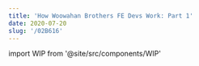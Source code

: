 ```yaml
---
title: 'How Woowahan Brothers FE Devs Work: Part 1'
date: 2020-07-20
slug: '/02B616'
---
```


import WIP from '@site/src/components/WIP'

<WIP />
